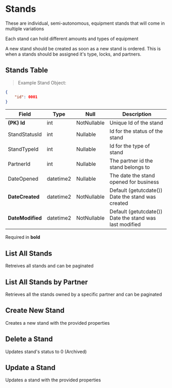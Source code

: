 # Stands

These are individual, semi-autonomous, equipment stands that will come in multiple variations

Each stand can hold different amounts and types of equipment

<aside class="notice">A new stand should be created as soon as a new stand is ordered. This is when a stands should be assigned it's type, locks, and partners.</aside>

## Stands Table

>Example Stand Object:

```json
{
    "id": 0001
}
```

Field | Type | Null | Description
--------- | ------- | ----------- | -----------
**(PK) Id** | int | NotNullable | Unique Id of the stand
StandStatusId | int | Nullable | Id for the status of the stand
StandTypeId | int | Nullable | Id for the type of stand
PartnerId | int | Nullable | The partner id the stand belongs to
DateOpened | datetime2 | Nullable | The date the stand opened for business
**DateCreated** | datetime2 | NotNullable | Default (getutcdate()) Date the stand was created
**DateModified** | datetime2 | NotNullable | Default (getutcdate()) Date the stand was last modified

Required in **bold**

## List All Stands 

Retreives all stands and can be paginated

## List All Stands by Partner

Retrieves all the stands owned by a specific partner and can be paginated

## Create New Stand

Creates a new stand with the provided properties

## Delete a Stand

Updates stand's status to 0 (Archived)

## Update a Stand

Updates a stand with the provided properties

